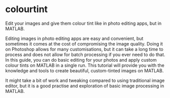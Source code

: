 # colourtint
Edit your images and give them colour tint like in photo editing apps, but in MATLAB. 

Editing images in photo editing apps are easy and convenient, but sometimes it comes at the cost of compromising the image quality. Doing it on Photoshop allows for many customisations, but it can take a long time to process and does not allow for batch processing if you ever need to do that. In this guide, you can do basic editing for your photos and apply custom colour tints on MATLAB in a single run. This tutorial will provide you with the knowledge and tools to create beautiful, custom-tinted images on MATLAB.

It might take a bit of work and tweaking compared to using traditional image editor, but it is a good practise and exploration of basic image processing in MATLAB.
